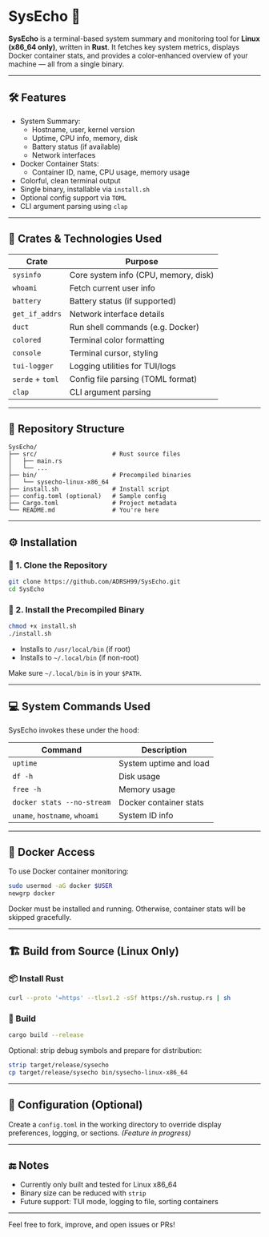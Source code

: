 # SysEcho 🚀

**SysEcho** is a terminal-based system summary and monitoring tool for **Linux (x86_64 only)**, written in **Rust**. It fetches key system metrics, displays Docker container stats, and provides a color-enhanced overview of your machine — all from a single binary.

---

## 🛠️ Features

- System Summary:
  - Hostname, user, kernel version
  - Uptime, CPU info, memory, disk
  - Battery status (if available)
  - Network interfaces
- Docker Container Stats:
  - Container ID, name, CPU usage, memory usage
- Colorful, clean terminal output
- Single binary, installable via `install.sh`
- Optional config support via `TOML`
- CLI argument parsing using `clap`

---

## 🔧 Crates & Technologies Used

| Crate        | Purpose                          |
|--------------|----------------------------------|
| `sysinfo`    | Core system info (CPU, memory, disk) |
| `whoami`     | Fetch current user info          |
| `battery`    | Battery status (if supported)    |
| `get_if_addrs` | Network interface details      |
| `duct`       | Run shell commands (e.g. Docker) |
| `colored`    | Terminal color formatting        |
| `console`    | Terminal cursor, styling         |
| `tui-logger` | Logging utilities for TUI/logs   |
| `serde` + `toml` | Config file parsing (TOML format) |
| `clap`       | CLI argument parsing             |

---

## 📁 Repository Structure

```
SysEcho/
├── src/                     # Rust source files
│   ├── main.rs
│   └── ...
├── bin/                     # Precompiled binaries
│   └── sysecho-linux-x86_64
├── install.sh               # Install script
├── config.toml (optional)   # Sample config
├── Cargo.toml               # Project metadata
└── README.md                # You're here
```

---

## ⚙️ Installation

### 🔹 1. Clone the Repository

```bash
git clone https://github.com/ADRSH99/SysEcho.git
cd SysEcho
```

### 🔹 2. Install the Precompiled Binary

```bash
chmod +x install.sh
./install.sh
```

- Installs to `/usr/local/bin` (if root)
- Installs to `~/.local/bin` (if non-root)

Make sure `~/.local/bin` is in your `$PATH`.

---

## 💻 System Commands Used

SysEcho invokes these under the hood:

| Command | Description |
|---------|-------------|
| `uptime` | System uptime and load |
| `df -h` | Disk usage |
| `free -h` | Memory usage |
| `docker stats --no-stream` | Docker container stats |
| `uname`, `hostname`, `whoami` | System ID info |

---

## 🐳 Docker Access

To use Docker container monitoring:

```bash
sudo usermod -aG docker $USER
newgrp docker
```

Docker must be installed and running. Otherwise, container stats will be skipped gracefully.

---

## 🏗️ Build from Source (Linux Only)

### 📦 Install Rust

```bash
curl --proto '=https' --tlsv1.2 -sSf https://sh.rustup.rs | sh
```

### 🔨 Build

```bash
cargo build --release
```

Optional: strip debug symbols and prepare for distribution:

```bash
strip target/release/sysecho
cp target/release/sysecho bin/sysecho-linux-x86_64
```

---

## 📄 Configuration (Optional)

Create a `config.toml` in the working directory to override display preferences, logging, or sections. *(Feature in progress)*

---

## 🔚 Notes

- Currently only built and tested for Linux x86_64
- Binary size can be reduced with `strip`
- Future support: TUI mode, logging to file, sorting containers

---

Feel free to fork, improve, and open issues or PRs!

